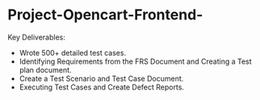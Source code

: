 # Project-Opencart-Frontend-
Key Deliverables: 
* Wrote 500+ detailed test cases.
* Identifying Requirements from the FRS Document and Creating a Test plan document.
* Create a Test Scenario and Test Case  Document.
* Executing Test Cases and Create Defect Reports.
